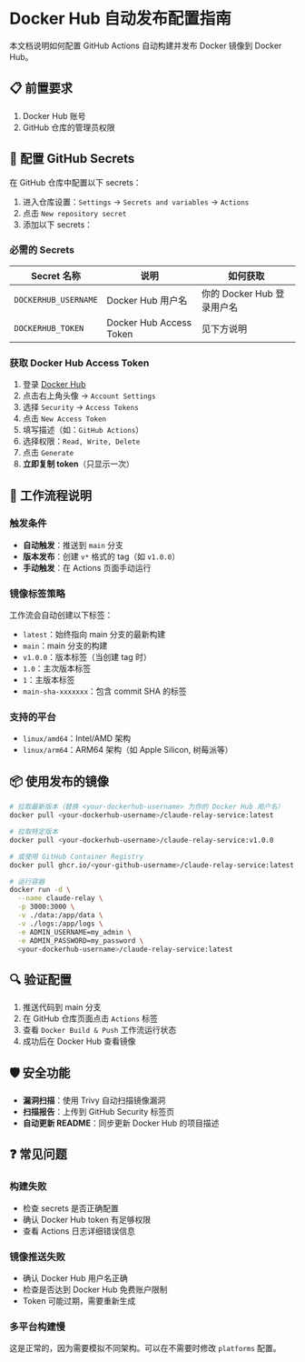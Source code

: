 # Docker Hub 自动发布配置指南

本文档说明如何配置 GitHub Actions 自动构建并发布 Docker 镜像到 Docker Hub。

## 📋 前置要求

1. Docker Hub 账号
2. GitHub 仓库的管理员权限

## 🔐 配置 GitHub Secrets

在 GitHub 仓库中配置以下 secrets：

1. 进入仓库设置：`Settings` → `Secrets and variables` → `Actions`
2. 点击 `New repository secret`
3. 添加以下 secrets：

### 必需的 Secrets

| Secret 名称 | 说明 | 如何获取 |
|------------|------|---------|
| `DOCKERHUB_USERNAME` | Docker Hub 用户名 | 你的 Docker Hub 登录用户名 |
| `DOCKERHUB_TOKEN` | Docker Hub Access Token | 见下方说明 |

### 获取 Docker Hub Access Token

1. 登录 [Docker Hub](https://hub.docker.com/)
2. 点击右上角头像 → `Account Settings`
3. 选择 `Security` → `Access Tokens`
4. 点击 `New Access Token`
5. 填写描述（如：`GitHub Actions`）
6. 选择权限：`Read, Write, Delete`
7. 点击 `Generate`
8. **立即复制 token**（只显示一次）

## 🚀 工作流程说明

### 触发条件

- **自动触发**：推送到 `main` 分支
- **版本发布**：创建 `v*` 格式的 tag（如 `v1.0.0`）
- **手动触发**：在 Actions 页面手动运行

### 镜像标签策略

工作流会自动创建以下标签：

- `latest`：始终指向 main 分支的最新构建
- `main`：main 分支的构建
- `v1.0.0`：版本标签（当创建 tag 时）
- `1.0`：主次版本标签
- `1`：主版本标签
- `main-sha-xxxxxxx`：包含 commit SHA 的标签

### 支持的平台

- `linux/amd64`：Intel/AMD 架构
- `linux/arm64`：ARM64 架构（如 Apple Silicon, 树莓派等）

## 📦 使用发布的镜像

```bash
# 拉取最新版本（替换 <your-dockerhub-username> 为你的 Docker Hub 用户名）
docker pull <your-dockerhub-username>/claude-relay-service:latest

# 拉取特定版本
docker pull <your-dockerhub-username>/claude-relay-service:v1.0.0

# 或使用 GitHub Container Registry
docker pull ghcr.io/<your-github-username>/claude-relay-service:latest

# 运行容器
docker run -d \
  --name claude-relay \
  -p 3000:3000 \
  -v ./data:/app/data \
  -v ./logs:/app/logs \
  -e ADMIN_USERNAME=my_admin \
  -e ADMIN_PASSWORD=my_password \
  <your-dockerhub-username>/claude-relay-service:latest
```

## 🔍 验证配置

1. 推送代码到 main 分支
2. 在 GitHub 仓库页面点击 `Actions` 标签
3. 查看 `Docker Build & Push` 工作流运行状态
4. 成功后在 Docker Hub 查看镜像

## 🛡️ 安全功能

- **漏洞扫描**：使用 Trivy 自动扫描镜像漏洞
- **扫描报告**：上传到 GitHub Security 标签页
- **自动更新 README**：同步更新 Docker Hub 的项目描述

## ❓ 常见问题

### 构建失败

- 检查 secrets 是否正确配置
- 确认 Docker Hub token 有足够权限
- 查看 Actions 日志详细错误信息

### 镜像推送失败

- 确认 Docker Hub 用户名正确
- 检查是否达到 Docker Hub 免费账户限制
- Token 可能过期，需要重新生成

### 多平台构建慢

这是正常的，因为需要模拟不同架构。可以在不需要时修改 `platforms` 配置。